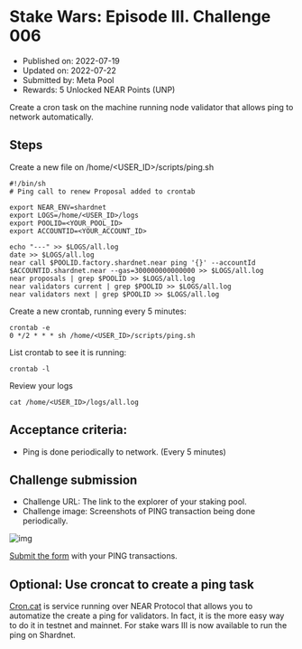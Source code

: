 # Stake Wars: Episode III. Challenge 006
* Published on: 2022-07-19
* Updated on: 2022-07-22
* Submitted by: Meta Pool
* Rewards: 5 Unlocked NEAR Points (UNP)

Create a cron task on the machine running node validator that allows ping to network automatically.

## Steps

Create a new file on /home/<USER_ID>/scripts/ping.sh

```
#!/bin/sh
# Ping call to renew Proposal added to crontab

export NEAR_ENV=shardnet
export LOGS=/home/<USER_ID>/logs
export POOLID=<YOUR_POOL_ID>
export ACCOUNTID=<YOUR_ACCOUNT_ID>

echo "---" >> $LOGS/all.log
date >> $LOGS/all.log
near call $POOLID.factory.shardnet.near ping '{}' --accountId $ACCOUNTID.shardnet.near --gas=300000000000000 >> $LOGS/all.log
near proposals | grep $POOLID >> $LOGS/all.log
near validators current | grep $POOLID >> $LOGS/all.log
near validators next | grep $POOLID >> $LOGS/all.log

```
Create a new crontab, running every 5 minutes:

```
crontab -e
0 */2 * * * sh /home/<USER_ID>/scripts/ping.sh
```

List crontab to see it is running:
```
crontab -l
```

Review your logs 

```
cat /home/<USER_ID>/logs/all.log
```

## Acceptance criteria:

* Ping is done periodically to network. (Every 5 minutes)

## Challenge submission

* Challenge URL: The link to the explorer of your staking pool.
* Challenge image: Screenshots of PING transaction being done periodically.

![img](./images/ping-log.png)

[Submit the form](https://docs.google.com/forms/d/e/1FAIpQLScp9JEtpk1Fe2P9XMaS9Gl6kl9gcGVEp3A5vPdEgxkHx3ABjg/viewform) with your PING transactions.

## Optional: Use croncat to create a ping task

[Cron.cat](https://cron.cat) is service running over NEAR Protocol that allows you to automatize the create a ping for validators. In fact, it is the more easy way to do it in testnet and mainnet. For stake wars III is now available to run the ping on Shardnet.
